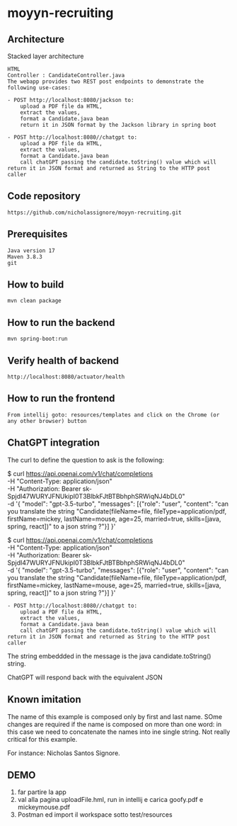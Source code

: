 # moyyn-recruiting


## Architecture

Stacked layer architecture

    HTML
    Controller : CandidateController.java
    The webapp provides two REST post endpoints to demonstrate the following use-cases:

    - POST http://localhost:8080/jackson to:
        upload a PDF file da HTML, 
        extract the values, 
        format a Candidate.java bean
        return it in JSON format by the Jackson library in spring boot

    - POST http://localhost:8080//chatgpt to:
        upload a PDF file da HTML, 
        extract the values, 
        format a Candidate.java bean
        call chatGPT passing the candidate.toString() value which will return it in JSON format and returned as String to the HTTP post caller

## Code repository

    https://github.com/nicholassignore/moyyn-recruiting.git

## Prerequisites

    Java version 17
    Maven 3.8.3
    git

## How to build

    mvn clean package

## How to run the backend
    
    mvn spring-boot:run 

## Verify health of backend

    http://localhost:8080/actuator/health

## How to run the frontend

    From intellij goto: resources/templates and click on the Chrome (or any other browser) button

## ChatGPT integration

The curl to define the question to ask is the following:

$ curl https://api.openai.com/v1/chat/completions \
-H "Content-Type: application/json" \
-H "Authorization: Bearer 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" \
-d '{
"model": "gpt-3.5-turbo",
"messages": [{"role": "user", "content": "can you translate the string \"Candidate(fileName=file, fileType=application/pdf, firstName=mickey, lastName=mouse, age=25, married=true, skills=[java, spring, react])\" to a json string ?"}]
}'

$ curl https://api.openai.com/v1/chat/completions \
-H "Content-Type: application/json" \
-H "Authorization: Bearer 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" \
-d '{
"model": "gpt-3.5-turbo",
"messages": [{"role": "user", "content": "can you translate the string \"Candidate(fileName=file, fileType=application/pdf, firstName=mickey, lastName=mouse, age=25, married=true, skills=[java, spring, react])\" to a json string ?"}]
}'

    - POST http://localhost:8080//chatgpt to:
        upload a PDF file da HTML, 
        extract the values, 
        format a Candidate.java bean
        call chatGPT passing the candidate.toString() value which will return it in JSON format and returned as String to the HTTP post caller



The string embeddded in the message is the java candidate.toString() string. 

ChatGPT will respond back with the equivalent JSON


##  Known imitation 

The name of this example is composed only by first and last name. SOme changes are required if the name is composed on more than one word: in this case we need to concatenate the names into ine single string.  Not really critical for this example. 

For instance:  Nicholas Santos Signore. 


## DEMO

1. far partire la app 
2. val alla pagina uploadFile.hml, run in intellij e carica goofy.pdf e mickeymouse.pdf
3. Postman ed import il workspace sotto test/resources



